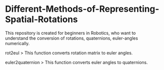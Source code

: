 # Different-Methods-of-Representing-Spatial-Rotations
This repository is created for beginners in Robotics, who want to understand the conversion of rotations, quaternions, euler-angles numerically. 

rot2eul > This function converts rotation matrix to euler angles.

euler2quaternion > This function converts euler angles to quaternions.
